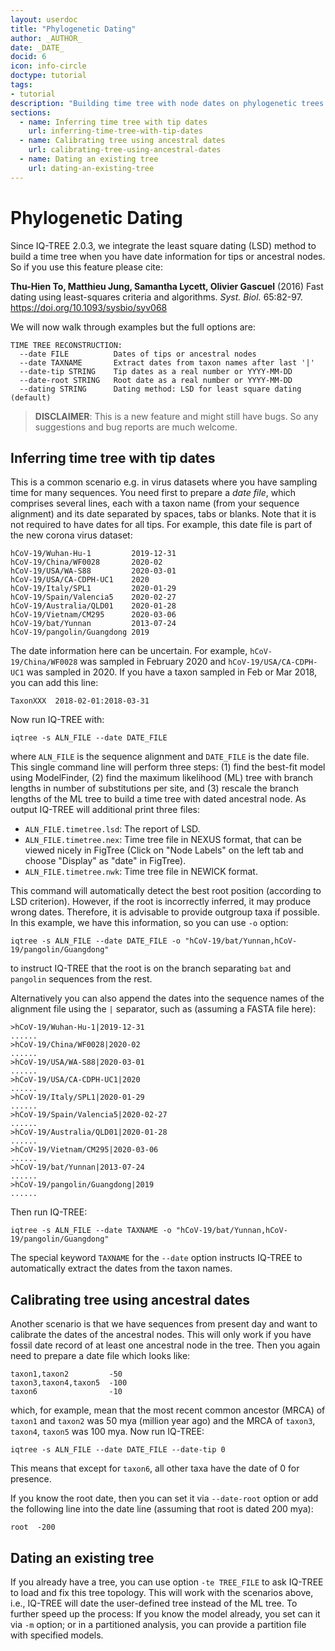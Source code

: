 ```yaml
---
layout: userdoc
title: "Phylogenetic Dating"
author: _AUTHOR_
date: _DATE_
docid: 6
icon: info-circle
doctype: tutorial
tags:
- tutorial
description: "Building time tree with node dates on phylogenetic trees."
sections:
  - name: Inferring time tree with tip dates
    url: inferring-time-tree-with-tip-dates
  - name: Calibrating tree using ancestral dates
    url: calibrating-tree-using-ancestral-dates
  - name: Dating an existing tree
    url: dating-an-existing-tree
---
```


Phylogenetic Dating
===================

Since IQ-TREE 2.0.3, we integrate the least square dating (LSD) method to build a time tree when you have date information for tips or ancestral nodes. So if you use this feature please cite: 

__Thu-Hien To, Matthieu Jung, Samantha Lycett, Olivier Gascuel__ (2016)
Fast dating using least-squares criteria and algorithms. _Syst. Biol._ 65:82-97.
<https://doi.org/10.1093/sysbio/syv068>

We will now walk through examples but the full options are:

```
TIME TREE RECONSTRUCTION:
  --date FILE          Dates of tips or ancestral nodes
  --date TAXNAME       Extract dates from taxon names after last '|'
  --date-tip STRING    Tip dates as a real number or YYYY-MM-DD
  --date-root STRING   Root date as a real number or YYYY-MM-DD
  --dating STRING      Dating method: LSD for least square dating (default)
```

>**DISCLAIMER**: This is a new feature and might still have bugs. So any suggestions and bug reports are much welcome.

Inferring time tree with tip dates
----------------------------------

This is a common scenario e.g. in virus datasets where you have sampling time for many sequences. You need first to prepare a _date file_, which comprises several lines, each with a taxon name (from your sequence alignment) and its date separated by spaces, tabs or blanks. Note that it is not required to have dates for all tips. For example, this date file is part of the new corona virus dataset:

```
hCoV-19/Wuhan-Hu-1         2019-12-31
hCoV-19/China/WF0028       2020-02
hCoV-19/USA/WA-S88         2020-03-01
hCoV-19/USA/CA-CDPH-UC1	   2020
hCoV-19/Italy/SPL1         2020-01-29
hCoV-19/Spain/Valencia5	   2020-02-27
hCoV-19/Australia/QLD01	   2020-01-28
hCoV-19/Vietnam/CM295      2020-03-06
hCoV-19/bat/Yunnan         2013-07-24
hCoV-19/pangolin/Guangdong 2019
```

The date information here can be uncertain. For example, `hCoV-19/China/WF0028` was sampled in February 2020 and `hCoV-19/USA/CA-CDPH-UC1` was sampled in 2020. If you have a taxon sampled in Feb or Mar 2018, you can add this line:

```
TaxonXXX  2018-02-01:2018-03-31
```

Now run IQ-TREE with:

	iqtree -s ALN_FILE --date DATE_FILE
	
where `ALN_FILE` is the sequence alignment and `DATE_FILE` is the date file. This single command line will perform three steps: (1) find the best-fit model using ModelFinder, (2) find the maximum likelihood (ML) tree with branch lengths in number of substitutions per site, and (3) rescale the branch lengths of the ML tree to build a time tree with dated ancestral node. As output IQ-TREE will additional print three files:

* `ALN_FILE.timetree.lsd`: The report of LSD.
* `ALN_FILE.timetree.nex`: Time tree file in NEXUS format, that can be viewed nicely in FigTree (Click on "Node Labels" on the left tab and choose "Display" as "date" in FigTree).
* `ALN_FILE.timetree.nwk`: Time tree file in NEWICK format.

This command will automatically detect the best root position (according to LSD criterion). However, if the root is incorrectly inferred, it may produce wrong dates. Therefore, it is advisable to provide outgroup taxa if possible. In this example, we have this information, so you can use `-o` option:

	iqtree -s ALN_FILE --date DATE_FILE -o "hCoV-19/bat/Yunnan,hCoV-19/pangolin/Guangdong"

to instruct IQ-TREE that the root is on the branch separating `bat` and `pangolin` sequences from the rest.


Alternatively you can also append the dates into the sequence names of the alignment file using the `|` separator, such as (assuming a FASTA file here):

```
>hCoV-19/Wuhan-Hu-1|2019-12-31
......
>hCoV-19/China/WF0028|2020-02
......
>hCoV-19/USA/WA-S88|2020-03-01
......
>hCoV-19/USA/CA-CDPH-UC1|2020
......
>hCoV-19/Italy/SPL1|2020-01-29
......
>hCoV-19/Spain/Valencia5|2020-02-27
......
>hCoV-19/Australia/QLD01|2020-01-28
......
>hCoV-19/Vietnam/CM295|2020-03-06
......
>hCoV-19/bat/Yunnan|2013-07-24
......
>hCoV-19/pangolin/Guangdong|2019
......
```

Then run IQ-TREE:

	iqtree -s ALN_FILE --date TAXNAME -o "hCoV-19/bat/Yunnan,hCoV-19/pangolin/Guangdong"

The special keyword `TAXNAME` for the `--date` option instructs IQ-TREE to automatically extract the dates from the taxon names.


Calibrating tree using ancestral dates
--------------------------------------

Another scenario is that we have sequences from present day and want to calibrate the dates of the ancestral nodes. This will only work if you have  fossil date record of at least one ancestral node in the tree. Then you again need to prepare a date file which looks like:

```
taxon1,taxon2	      -50
taxon3,taxon4,taxon5  -100
taxon6                -10
```

which, for example, mean that the most recent common ancestor (MRCA) of `taxon1` and `taxon2` was 50 mya (million year ago) and the MRCA of `taxon3`, `taxon4`, `taxon5` was 100 mya. Now run IQ-TREE:

    iqtree -s ALN_FILE --date DATE_FILE --date-tip 0
    
This means that except for `taxon6`, all other taxa have the date of 0 for presence. 

If you know the root date, then you can set it via `--date-root` option or add the following line into the date line (assuming that root is dated 200 mya):

```
root  -200
```

Dating an existing tree
-----------------------

If you already have a tree, you can use option `-te TREE_FILE` to ask IQ-TREE to load and fix this tree topology. This will work with the scenarios above, i.e., IQ-TREE will date the user-defined tree instead of the ML tree. To further speed up the process: If you know the model already, you set can it via `-m` option; or in a partitioned analysis, you can provide a partition file with specified models.

